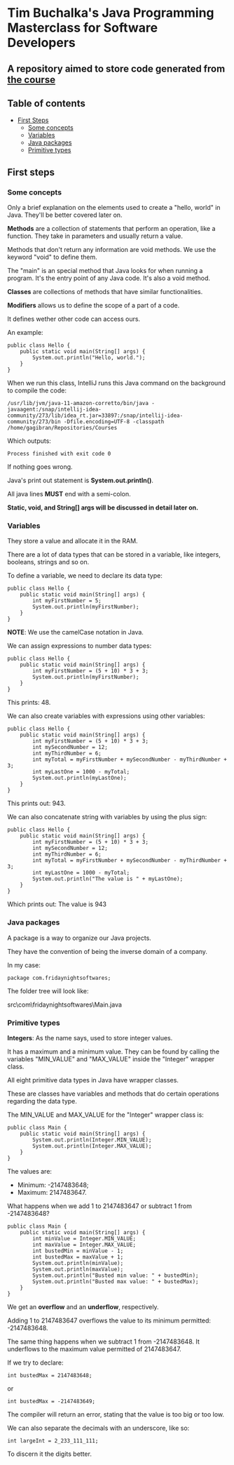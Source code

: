 # Tim Buchalka's Java Programming Masterclass for Software Developers

## A repository aimed to store code generated from [the course](https://www.udemy.com/course/java-the-complete-java-developer-course/)

## Table of contents
- [First Steps](#first-steps)
    - [Some concepts](some-concepts)
    - [Variables](#variables)
    - [Java packages](#java-packages)
    - [Primitive types](#primitive-types)

## First steps

### Some concepts

Only a brief explanation on the elements used to create a "hello, world" in Java. They'll be better covered later on.

**Methods** are a collection of statements that perform an operation, like a function. They take in parameters and usually return a value.

Methods that don't return any information are void methods. We use the keyword "void" to define them.

The "main" is an special method that Java looks for when running a program. It's the entry point of any Java code. It's also a void method.

**Classes** are collections of methods that have similar functionalities.

**Modifiers** allows us to define the scope of a part of a code.

It defines wether other code can access ours.

An example:
```
public class Hello {
    public static void main(String[] args) {
        System.out.println("Hello, world.");
    }
}
```

When we run this class, IntelliJ runs this Java command on the background to compile the code:
```
/usr/lib/jvm/java-11-amazon-corretto/bin/java -javaagent:/snap/intellij-idea-community/273/lib/idea_rt.jar=33897:/snap/intellij-idea-community/273/bin -Dfile.encoding=UTF-8 -classpath /home/gagibran/Repositories/Courses
```
Which outputs:
```
Process finished with exit code 0
```
If nothing goes wrong.

Java's print out statement is **System.out.println()**.

All java lines **MUST** end with a semi-colon.

**Static, void, and String[] args will be discussed in detail later on.**

### Variables

They store a value and allocate it in the RAM.

There are a lot of data types that can be stored in a variable, like integers, booleans, strings and so on.

To define a variable, we need to declare its data type:
```
public class Hello {
    public static void main(String[] args) {
        int myFirstNumber = 5;
        System.out.println(myFirstNumber);
    }
}
```

**NOTE**: We use the camelCase notation in Java.

We can assign expressions to number data types:
```
public class Hello {
    public static void main(String[] args) {
        int myFirstNumber = (5 + 10) * 3 + 3;
        System.out.println(myFirstNumber);
    }
}
```
This prints: 48.

We can also create variables with expressions using other variables:
```
public class Hello {
    public static void main(String[] args) {
        int myFirstNumber = (5 + 10) * 3 + 3;
        int mySecondNumber = 12;
        int myThirdNumber = 6;
        int myTotal = myFirstNumber + mySecondNumber - myThirdNumber + 3;
        int myLastOne = 1000 - myTotal;
        System.out.println(myLastOne);
    }
}
```
This prints out: 943.

We can also concatenate string with variables by using the plus sign:
```
public class Hello {
    public static void main(String[] args) {
        int myFirstNumber = (5 + 10) * 3 + 3;
        int mySecondNumber = 12;
        int myThirdNumber = 6;
        int myTotal = myFirstNumber + mySecondNumber - myThirdNumber + 3;
        int myLastOne = 1000 - myTotal;
        System.out.println("The value is " + myLastOne);
    }
}
```
Which prints out: The value is 943

### Java packages

A package is a way to organize our Java projects.

They have the convention of being the inverse domain of a company.

In my case:
```
package com.fridaynightsoftwares;
```

The folder tree will look like:

src\com\fridaynightsoftwares\Main.java

### Primitive types

**Integers**: As the name says, used to store integer values.

It has a maximum and a minimum value. They can be found by calling the variables "MIN_VALUE" and "MAX_VALUE" inside the "Integer" wrapper class.

All eight primitive data types in Java have wrapper classes.

These are classes have variables and methods that do certain operations regarding the data type.

The MIN_VALUE and MAX_VALUE for the "Integer" wrapper class is:
```
public class Main {
    public static void main(String[] args) {
        System.out.println(Integer.MIN_VALUE);
        System.out.println(Integer.MAX_VALUE);
    }
}
```

The values are:
- Minimum: -2147483648;
- Maximum: 2147483647.

What happens when we add 1 to 2147483647 or subtract 1 from -2147483648?
```
public class Main {
    public static void main(String[] args) {
        int minValue = Integer.MIN_VALUE;
        int maxValue = Integer.MAX_VALUE;
        int bustedMin = minValue - 1;
        int bustedMax = maxValue + 1;
        System.out.println(minValue);
        System.out.println(maxValue);
        System.out.println("Busted min value: " + bustedMin);
        System.out.println("Busted max value: " + bustedMax);
    }
}
```

We get an **overflow** and an **underflow**, respectively.

Adding 1 to 2147483647 overflows the value to its minimum permitted: -2147483648.

The same thing happens when we subtract 1 from -2147483648. It underflows to the maximum value permitted of 2147483647.

If we try to declare:
```
int bustedMax = 2147483648;
```
or
```
int bustedMax = -2147483649;

```
The compiler will return an error, stating that the value is too big or too low.

We can also separate the decimals with an underscore, like so:
```
int largeInt = 2_233_111_111;
```
To discern it the digits better.